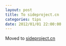 ```yaml
---
layout: post
title: To sideproject.cn
categories: tips 
date: 2012/01/01 22:00:00
---
```


Moved to [sideproject.cn](https://sideproject.cn)